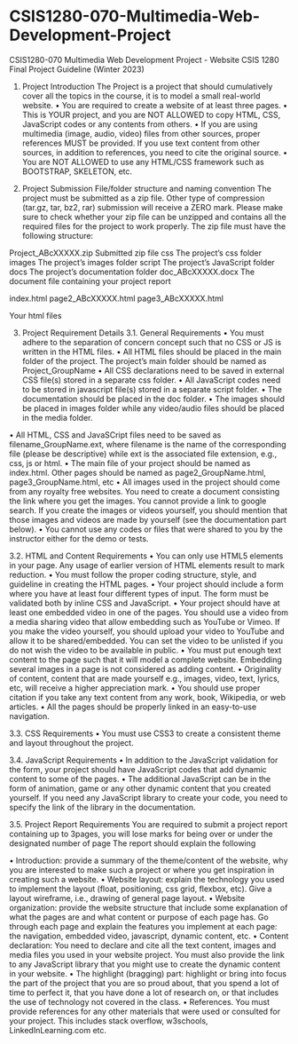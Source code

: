 # CSIS1280-070-Multimedia-Web-Development-Project
CSIS1280-070 Multimedia Web Development Project - Website
CSIS 1280 Final Project Guideline (Winter 2023)


1.	Project Introduction
The Project is a project that should cumulatively cover all the topics in the course, it is to model a small real-world website.
•	You are required to create a website of at least three pages.
•	This is YOUR project, and you are NOT ALLOWED to copy HTML, CSS, JavaScript codes or any contents from others.
•	If you are using multimedia (image, audio, video) files from other sources, proper references MUST be provided. If you use text content from other sources, in addition to references, you need to cite the original source.
•	You are NOT ALLOWED to use any HTML/CSS framework such as BOOTSTRAP, SKELETON, etc.

2.	Project Submission
File/folder structure and naming convention
The project must be submitted as a zip file. Other type of compression (tar.gz, tar, bz2, rar) submission will receive a ZERO mark. Please make sure to check whether your zip file can be unzipped and contains all the required files for the project to work properly.
The zip file must have the following structure:


Project_ABcXXXXX.zip	Submitted zip file
css	The project’s css folder
images	The project’s images folder
script	The project’s JavaScript folder
docs	The project’s documentation folder
doc_ABcXXXXX.docx	The document file containing your project report
 
index.html page2_ABcXXXXX.html page3_ABcXXXXX.html
 

Your html files
 

3.	Project Requirement Details
3.1.	General Requirements
•	You must adhere to the separation of concern concept such that no CSS or JS is written in the HTML files.
•	All HTML files should be placed in the main folder of the project. The project’s main folder should be
named as Project_GroupName
•	All CSS declarations need to be saved in external CSS file(s) stored in a separate css folder.
•	All JavaScript codes need to be stored in javascript file(s) stored in a separate script folder.
•	The documentation should be placed in the doc folder.
•	The images should be placed in images folder while any video/audio files should be placed in the media
folder.
 
•	All HTML, CSS and JavaSCript files need to be saved as filename_GroupName.ext, where filename is the name of the corresponding file (please be descriptive) while ext is the associated file extension, e.g., css, js or html.
•	The main file of your project should be named as index.html. Other pages should be named as
page2_GroupName.html, page3_GroupName.html, etc
•	All images used in the project should come from any royalty free websites. You need to create a document consisting the link where you get the images. You cannot provide a link to google search. If you create the images or videos yourself, you should mention that those images and videos are made by yourself (see the documentation part below).
•	You cannot use any codes or files that were shared to you by the instructor either for the demo or tests.

3.2.	HTML and Content Requirements
•	You can only use HTML5 elements in your page. Any usage of earlier version of HTML elements result to mark reduction.
•	You must follow the proper coding structure, style, and guideline in creating the HTML pages.
•	Your project should include a form where you have at least four different types of input. The form must be validated both by inline CSS and JavaScript.
•	Your project should have at least one embedded video in one of the pages. You should use a video from a media sharing video that allow embedding such as YouTube or Vimeo. If you make the video yourself, you should upload your video to YouTube and allow it to be shared/embedded. You can set the video to be unlisted if you do not wish the video to be available in public.
•	You must put enough text content to the page such that it will model a complete website. Embedding several images in a page is not considered as adding content.
•	Originality of content, content that are made yourself e.g., images, video, text, lyrics, etc, will receive a higher appreciation mark.
•	You should use proper citation if you take any text content from any work, book, Wikipedia, or web articles.
•	All the pages should be properly linked in an easy-to-use navigation.

3.3.	CSS Requirements
•	You must use CSS3 to create a consistent theme and layout throughout the project.

3.4.	JavaScript Requirements
•	In addition to the JavaScript validation for the form, your project should have JavaScript codes that add dynamic content to some of the pages.
•	The additional JavaScript can be in the form of animation, game or any other dynamic content that you created yourself. If you need any JavaScript library to create your code, you need to specify the link of the library in the documentation.

3.5.	Project Report Requirements
You are required to submit a project report containing up to 3pages, you will lose marks for being over or under the designated number of page The report should explain the following
 
•	Introduction: provide a summary of the theme/content of the website, why you are interested to make such a project or where you get inspiration in creating such a website.
•	Website layout: explain the technology you used to implement the layout (float, positioning, css grid, flexbox, etc). Give a layout wireframe, i.e., drawing of general page layout.
•	Website organization: provide the website structure that include some explanation of what the pages are and what content or purpose of each page has. Go through each page and explain the features you implement at each page: the navigation, embedded video, javascript, dynamic content, etc.
•	Content declaration: You need to declare and cite all the text content, images and media files you used in your website project. You must also provide the link to any JavaScript library that you might use to create the dynamic content in your website.
•	The highlight (bragging) part: highlight or bring into focus the part of the project that you are so proud about, that you spend a lot of time to perfect it, that you have done a lot of research on, or that includes the use of technology not covered in the class.
•	References. You must provide references for any other materials that were used or consulted for your project. This includes stack overflow, w3schools, LinkedInLearning.com etc.


